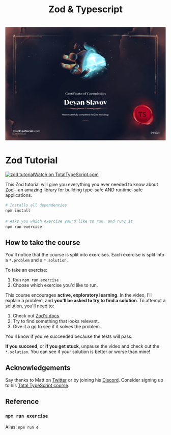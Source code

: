 <h1 align="center">Zod & Typescript<h1>

<p align="center">
<img src="https://github.com/didoslavov/zod-tutorial/blob/main/zod.png" />
</p>

# Zod Tutorial

<a href="https://totaltypescript.com/tutorials/zod"><img src="https://res.cloudinary.com/total-typescript/image/upload/v1709295832/github--zod-tutorial_2x_nuxnyj.jpg" alt="zod tutorial" />Watch on TotalTypeScript.com</a>

This Zod tutorial will give you everything you ever needed to know about [Zod](https://github.com/colinhacks/zod) - an amazing library for building type-safe AND runtime-safe applications.

```sh
# Installs all dependencies
npm install

# Asks you which exercise you'd like to run, and runs it
npm run exercise
```

## How to take the course

You'll notice that the course is split into exercises. Each exercise is split into a `*.problem` and a `*.solution`.

To take an exercise:

1. Run `npm run exercise`
2. Choose which exercise you'd like to run.

This course encourages **active, exploratory learning**. In the video, I'll explain a problem, and **you'll be asked to try to find a solution**. To attempt a solution, you'll need to:

1. Check out [Zod's docs](https://zod.dev/).
1. Try to find something that looks relevant.
1. Give it a go to see if it solves the problem.

You'll know if you've succeeded because the tests will pass.

**If you succeed**, or **if you get stuck**, unpause the video and check out the `*.solution`. You can see if your solution is better or worse than mine!

## Acknowledgements

Say thanks to Matt on [Twitter](https://twitter.com/mattpocockuk) or by joining his [Discord](https://discord.gg/8S5ujhfTB3). Consider signing up to his [Total TypeScript course](https://totaltypescript.com).

## Reference

### `npm run exercise`

Alias: `npm run e`
